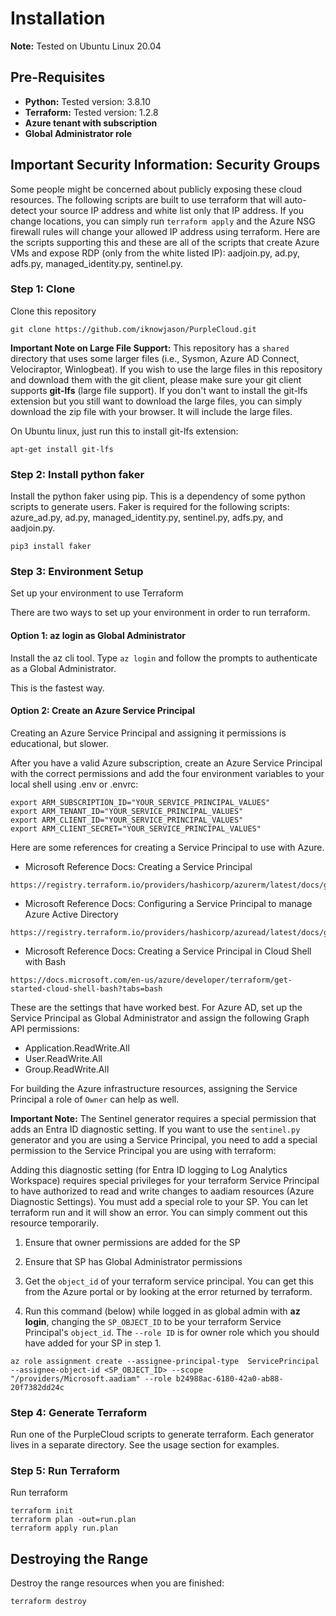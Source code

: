 # Installation
**Note:**  Tested on Ubuntu Linux 20.04 

## Pre-Requisites
 
* **Python:** Tested version:  3.8.10
* **Terraform:**  Tested version:  1.2.8 
* **Azure tenant with subscription**
* **Global Administrator role**

## Important Security Information:  Security Groups
Some people might be concerned about publicly exposing these cloud resources.  The following scripts are built to use terraform that will auto-detect your source IP address and white list only that IP address.  If you change locations, you can simply run ```terraform apply``` and the Azure NSG firewall rules will change your allowed IP address using terraform.  Here are the scripts supporting this and these are all of the scripts that create Azure VMs and expose RDP (only from the white listed IP):  aadjoin.py, ad.py, adfs.py, managed_identity.py, sentinel.py. 

### Step 1: Clone
Clone this repository

```
git clone https://github.com/iknowjason/PurpleCloud.git 
```

**Important Note on Large File Support:** This repository has a ```shared``` directory that uses some larger files (i.e., Sysmon, Azure AD Connect, Velociraptor, Winlogbeat).  If you wish to use the large files in this repository and download them with the git client, please make sure your git client supports **git-lfs** (large file support).  If you don't want to install the git-lfs extension but you still want to download the large files, you can simply download the zip file with your browser.  It will include the large files.   

On Ubuntu linux, just run this to install git-lfs extension:
```
apt-get install git-lfs
```

### Step 2: Install python faker 

Install the python faker using pip.  This is a dependency of some python scripts to generate users.  Faker is required for the following scripts:  azure_ad.py, ad.py, managed_identity.py, sentinel.py, adfs.py, and aadjoin.py.

```
pip3 install faker
```

### Step 3: Environment Setup

Set up your environment to use Terraform

There are two ways to set up your environment in order to run terraform.

#### Option 1:  az login as Global Administrator
Install the az cli tool.  Type ```az login``` and follow the prompts to authenticate as a Global Administrator.

This is the fastest way.

#### Option 2:  Create an Azure Service Principal

Creating an Azure Service Principal and assigning it permissions is educational, but slower.

After you have a valid Azure subscription, create an Azure Service Principal with the correct permissions and add the four environment variables to your local shell using .env or .envrc:

```
export ARM_SUBSCRIPTION_ID="YOUR_SERVICE_PRINCIPAL_VALUES"
export ARM_TENANT_ID="YOUR_SERVICE_PRINCIPAL_VALUES"
export ARM_CLIENT_ID="YOUR_SERVICE_PRINCIPAL_VALUES"
export ARM_CLIENT_SECRET="YOUR_SERVICE_PRINCIPAL_VALUES"
```

Here are some references for creating a Service Principal to use with Azure.

* Microsoft Reference Docs:  Creating a Service Principal

```
https://registry.terraform.io/providers/hashicorp/azurerm/latest/docs/guides/service_principal_client_secret
```

* Microsoft Reference Docs:  Configuring a Service Principal to manage Azure Active Directory

```
https://registry.terraform.io/providers/hashicorp/azuread/latest/docs/guides/service_principal_configuration
```

* Microsoft Reference Docs:  Creating a Service Principal in Cloud Shell with Bash

```
https://docs.microsoft.com/en-us/azure/developer/terraform/get-started-cloud-shell-bash?tabs=bash
```

These are the settings that have worked best.  For Azure AD, set up the Service Principal as Global Administrator and assign the following Graph API permissions:

- Application.ReadWrite.All
- User.ReadWrite.All
- Group.ReadWrite.All

For building the Azure infrastructure resources, assigning the Service Principal a role of ```Owner``` can help as well.

**Important Note:**  The Sentinel generator requires a special permission that adds an Entra ID diagnostic setting.  If you want to use the ```sentinel.py``` generator and you are using a Service Principal, you need to add a special permission to the Service Principal you are using with terraform:

Adding this diagnostic setting (for Entra ID logging to Log Analytics Workspace) requires special privileges for your terraform Service Principal to have authorized to read and write changes to aadiam resources (Azure Diagnostic Settings).  You must add a special role to your SP.  You can let terraform run and it will show an error.  You can simply comment out this resource temporarily.

1. Ensure that owner permissions are added for the SP

2. Ensure that SP has Global Administrator permissions

3. Get the ```object_id``` of your terraform service principal.  You can get this from the Azure portal or by looking at the error returned by terraform.

4. Run this command (below) while logged in as global admin with **az login**, changing the ```SP_OBJECT_ID``` to be your terraform Service Principal's ```object_id```.  The ```--role ID``` is for owner role which you should have added for your SP in step 1.

```commandline
az role assignment create --assignee-principal-type  ServicePrincipal --assignee-object-id <SP_OBJECT_ID> --scope "/providers/Microsoft.aadiam" --role b24988ac-6180-42a0-ab88-20f7382dd24c
```

### Step 4: Generate Terraform  

Run one of the PurpleCloud scripts to generate terraform.  Each generator lives in a separate directory.  See the usage section for examples.
 
### Step 5: Run Terraform
  
Run terraform 
```
terraform init
terraform plan -out=run.plan
terraform apply run.plan
```

## Destroying the Range

Destroy the range resources when you are finished:

```
terraform destroy
```

